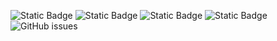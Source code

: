 ![Static Badge](https://img.shields.io/badge/blacklists-60-000000) ![Static Badge](https://img.shields.io/badge/blacklisted-2915404-cc0000) ![Static Badge](https://img.shields.io/badge/whitelisted-2244-00CC00) ![Static Badge](https://img.shields.io/badge/streaming_blacklist-28107-000000) ![GitHub issues](https://img.shields.io/github/issues/fabriziosalmi/blacklists)
